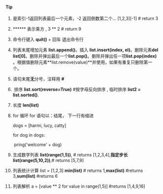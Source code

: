 #### Tip

1. 是索引-1返回列表最后一个元素，-2 返回倒数第二个...   \[1,2,3][-1]       # return 3

2.  ****** 表示乘方 ,      3 ** 2       # return 9

3.  命令行键入 **quit()** + 回车 退出命令行

4. 列表末尾增加元素 **list.append()**。插入 **list.insert(index, el)**。删除元素**del list[0]**。删除并弹出最后一个**list.pop()**。删除并弹出任一项**list.pop(index)** 。根据值删除元素**list.remove(value)**并使用，如果有重复只删除第一个。

5. 语句末尾**无**分号，注释用 **#**

6. ​ 排序 **list.sort(reverse=True)** #按字母反向排序 , 临时排序  **list2 = list.sorted()**.

7. 长度  **len(list)**

8. for 循环  for 语句以：结尾， 下一行有缩进

   dogs = [harmi, lucy, catty]

   for dog in dogs:

   ​	pring('welcome' + dog)

9. 生成数字列表 **list(range(1,5))**,  # returns [1,2,3,4],**指定步长list(range(5,10,2))**,# returns [5,7,9]

10. 列表统计计算 list = [1,2,3]   **min(list)** # returns 1,**max(list)** #returns 3,**sum(list)** #returns 6

11. 列表解析 a = [value ** 2 for value in range(1,5)] #returns [1,4,9,16]

    ​